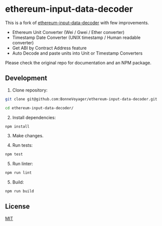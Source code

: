 # ethereum-input-data-decoder

This is a fork of [ethereum-input-data-decoder](https://github.com/miguelmota/ethereum-input-data-decoder) with few improvements.

- Ethereum Unit Converter (Wei / Gwei / Ether converter)
- Timestamp Date Converter (UNIX timestamp / Human readable converter)
- Get ABI by Contract Address feature
- Auto Decode and paste units into Unit or Timestamp Converters

Please check the original repo for documentation and an NPM package.

## Development

1. Clone repository:

  ```bash
  git clone git@github.com:BonneVoyager/ethereum-input-data-decoder.git

  cd ethereum-input-data-decoder/
  ```

2. Install dependencies:

  ```bash
  npm install
  ```

3. Make changes.

4. Run tests:

  ```bash
  npm test
  ```

5. Run linter:

  ```bash
  npm run lint
  ```

5. Build:

  ```bash
  npm run build
  ```

## License

[MIT](LICENSE)
